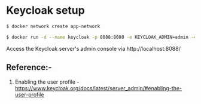 # Keycloak setup

```sh
$ docker network create app-network

$ docker run -d --name keycloak -p 8088:8080 -e KEYCLOAK_ADMIN=admin -e KEYCLOAK_ADMIN_PASSWORD=admin --net app-network quay.io/keycloak/keycloak:22.0.3 start-dev
```

Access the Keycloak server's admin console via http://localhost:8088/

## Reference:-

1. Enabling the user profile - https://www.keycloak.org/docs/latest/server_admin/#enabling-the-user-profile
